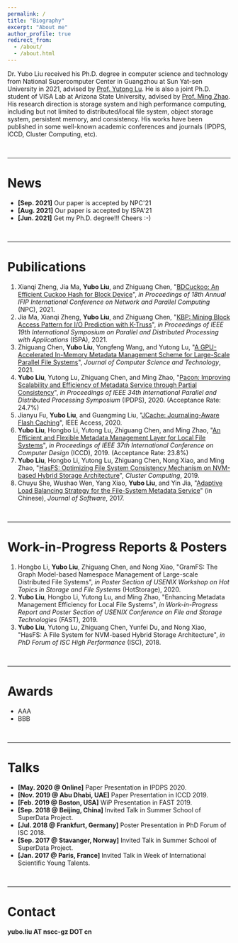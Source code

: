 ```yaml
---
permalink: /
title: "Biography"
excerpt: "About me"
author_profile: true
redirect_from: 
  - /about/
  - /about.html
---
```


Dr. Yubo Liu received his Ph.D. degree in computer science and technology from National Supercomputer Center in Guangzhou at Sun Yat-sen University in 2021, advised by [Prof. Yutong Lu](https://cse.sysu.edu.cn/content/2483). He is also a joint Ph.D. student of VISA Lab at Arizona State University, advised by [Prof. Ming Zhao](http://visa.lab.asu.edu/web/people/mingzhao/). His research direction is storage system and high performance computing, including but not limited to distributed/local file system, object storage system, persistent memory, and consistency. His works have been published in some well-known academic conferences and journals (IPDPS, ICCD, Cluster Computing, etc).

&emsp;

-------


News
======
* **[Sep. 2021]** Our paper is accepted by NPC'21
* **[Aug. 2021]** Our paper is accepted by ISPA'21
* **[Jun. 2021]** Get my Ph.D. degree!!! Cheers :-)

&emsp;

-------


Pubilications
======
1. Xianqi Zheng, Jia Ma, **Yubo Liu**, and Zhiguang Chen, "[BDCuckoo: An Efficient Cuckoo Hash for Block Device]()", *in Proceedings of 18th Annual IFIP International Conference on Network and Parallel Computing* (NPC), 2021.
1. Jia Ma, Xianqi Zheng, **Yubo Liu**, and Zhiguang Chen, "[KBP: Mining Block Access Pattern for I/O Prediction with K-Truss]()", *in Proceedings of IEEE 19th International Symposium on Parallel and Distributed Processing with Applications* (ISPA), 2021.
1. Zhiguang Chen, **Yubo Liu**, Yongfeng Wang, and Yutong Lu, "[A GPU-Accelerated In-Memory Metadata Management Scheme for Large-Scale Parallel File Systems](https://link.springer.com/article/10.1007/s11390-020-0783-9)", *Journal of Computer Science and Technology*, 2021.
1. **Yubo Liu**, Yutong Lu, Zhiguang Chen, and Ming Zhao, "[Pacon: Improving Scalability and Efficiency of Metadata Service through Partial Consistency](http://pplau.github.io/files/ipdps20.pdf)", *in Proceedings of IEEE 34th International Parallel and Distributed Processing Symposium* (IPDPS), 2020. (Acceptance Rate: 24.7%)
1. Jianyu Fu, **Yubo Liu**, and Guangming Liu, "[JCache: Journaling-Aware Flash Caching](https://ieeexplore.ieee.org/abstract/document/9051733)", IEEE Access, 2020.
1. **Yubo Liu**, Hongbo Li, Yutong Lu, Zhiguang Chen, and Ming Zhao, "[An Efficient and Flexible Metadata Management Layer for Local File Systems](http://pplau.github.io/files/iccd19.pdf)", *in Proceedings of IEEE 37th International Conference on Computer Design* (ICCD), 2019. (Acceptance Rate: 23.8%)
1. **Yubo Liu**, Hongbo Li, Yutong Lu, Zhiguang Chen, Nong Xiao, and Ming Zhao, "[HasFS: Optimizing File System Consistency Mechanism on NVM-based Hybrid Storage Architecture](https://link.springer.com/article/10.1007/s10586-019-03023-y)", *Cluster Computing*, 2019.
1. Chuyu She, Wushao Wen, Yang Xiao, **Yubo Liu**, and Yin Jia, "[Adaptive Load Balancing Strategy for the File-System Metadata Service]()" (in Chinese), *Journal of Software*, 2017.

&emsp;

-------


Work-in-Progress Reports & Posters
======
1. Hongbo Li, **Yubo Liu**, Zhiguang Chen, and Nong Xiao, "GramFS: The Graph Model-based Namespace Management of Large-scale Distributed File Systems", *in Poster Section of USENIX Workshop on Hot Topics in Storage and File Systems* (HotStorage), 2020.
1. **Yubo Liu**, Hongbo Li, Yutong Lu, and Ming Zhao, "Enhancing Metadata Management Efficiency for Local File Systems", *in Work-in-Progress Report and Poster Section of USENIX Conference on File and Storage Technologies* (FAST), 2019.
1. **Yubo Liu**, Yutong Lu, Zhiguang Chen, Yunfei Du, and Nong Xiao, "HasFS: A File System for NVM-based Hybrid Storage Architecture", *in PhD Forum of ISC High Performance* (ISC), 2018.

&emsp;

-------


Awards
======
* AAA
* BBB

&emsp;

-------


Talks
======
* **[May. 2020 @ Online]** Paper Presentation in IPDPS 2020.
* **[Nov. 2019 @ Abu Dhabi, UAE]** Paper Presentation in ICCD 2019.
* **[Feb. 2019 @ Boston, USA]** WiP Presentation in FAST 2019.
* **[Sep. 2018 @ Beijing, China]** Invited Talk in Summer School of SuperData Project.
* **[Jul. 2018 @ Frankfurt, Germany]** Poster Presentation in PhD Forum of ISC 2018.
* **[Sep. 2017 @ Stavanger, Norway]** Invited Talk in Summer School of SuperData Project.
* **[Jan. 2017 @ Paris, France]** Invited Talk in Week of International Scientific Young Talents.

&emsp;

-------


Contact
======
**yubo.liu AT nscc-gz DOT cn**

